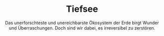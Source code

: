 ---
title: Tiefsee
subtitle: >-
    Das unerforschteste und unereichbarste Ökosystem der Erde birgt Wunder und Überraschungen.
    Doch sind wir dabei, es irreversibel zu zerstören.
image: http://res.cloudinary.com/deepwave-org/image/upload/v1747245465/deepwave.org/4_Tiefsee.jpg
overlay: transparent
order: 5
---